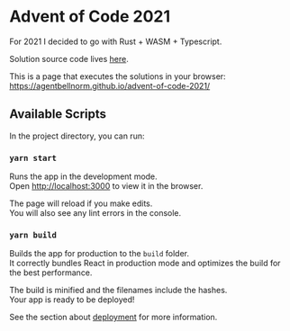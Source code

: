 # Advent of Code 2021

For 2021 I decided to go with Rust + WASM + Typescript.

Solution source code lives [here](https://github.com/agentbellnorm/advent-of-code-2021/tree/main/src/rust/src). 

This is a page that executes the solutions in your browser: https://agentbellnorm.github.io/advent-of-code-2021/

## Available Scripts

In the project directory, you can run:

### `yarn start`

Runs the app in the development mode.\
Open [http://localhost:3000](http://localhost:3000) to view it in the browser.

The page will reload if you make edits.\
You will also see any lint errors in the console.

### `yarn build`

Builds the app for production to the `build` folder.\
It correctly bundles React in production mode and optimizes the build for the best performance.

The build is minified and the filenames include the hashes.\
Your app is ready to be deployed!

See the section about [deployment](https://facebook.github.io/create-react-app/docs/deployment) for more information.
